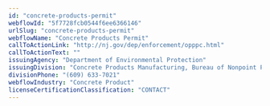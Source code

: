 ```yaml
---
id: "concrete-products-permit"
webflowId: "5f7728fcb0544f6ee6366146"
urlSlug: "concrete-products-permit"
webflowName: "Concrete Products Permit"
callToActionLink: "http://nj.gov/dep/enforcement/opppc.html"
callToActionText: ""
issuingAgency: "Department of Environmental Protection"
issuingDivision: "Concrete Products Manufacturing, Bureau of Nonpoint Pollution Control"
divisionPhone: "(609) 633-7021"
webflowIndustry: "Concrete Product"
licenseCertificationClassification: "CONTACT"
---
```

